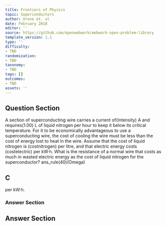 ```yaml
---
title: Frontiers of Physics
topic: Superconductors
author: Urone et. al
date: February 2018
editor: ''
source: https://github.com/openwebwork/webwork-open-problem-library
template_version: 1.1
type: ''
difficulty:
- TBD
randomization:
- TBD
taxonomy:
- TBD
tags: []
outcomes:
- TBD
assets: ''
---
```


## Question Section 

A section of superconducting wire carries a current of(Intensity) A and requires(1.00) L of liquid nitrogen per hour to keep it below its critical temperature. For it to be
economically advantageous to use a superconducting wire, the cost of cooling the
wire must be less than the cost of energy lost to heat in the wire. Assume that the cost
of liquid nitrogen is (costnitrogen) per litre, and that electric energy costs (costelectric) per kW·h. 
What is the resistance of a normal wire that costs as much in wasted electric energy as the cost of liquid nitrogen for the superconductor?
ans_rule(40)(Omega)

## C
per kW·h. 
### Answer Section


## Answer Section

